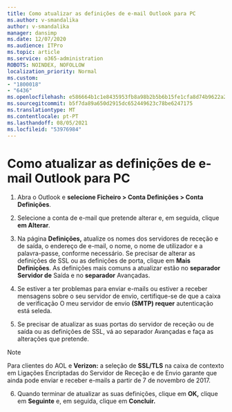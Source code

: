 ```yaml
---
title: Como atualizar as definições de e-mail Outlook para PC
ms.author: v-smandalika
author: v-smandalika
manager: dansimp
ms.date: 12/07/2020
ms.audience: ITPro
ms.topic: article
ms.service: o365-administration
ROBOTS: NOINDEX, NOFOLLOW
localization_priority: Normal
ms.custom:
- "1800018"
- "6436"
ms.openlocfilehash: e586664b1c1e8435953fb8a98b2b5b6b15fe1cfa8d74b9622a257cb1751fc799
ms.sourcegitcommit: b5f7da89a650d2915dc652449623c78be6247175
ms.translationtype: MT
ms.contentlocale: pt-PT
ms.lasthandoff: 08/05/2021
ms.locfileid: "53976984"
---
```

# <a name="how-to-update-email-settings-in-outlook-for-pc"></a>Como atualizar as definições de e-mail Outlook para PC

1. Abra o Outlook e **selecione Ficheiro > Conta Definições > Conta Definições**.

2. Selecione a conta de e-mail que pretende alterar e, em seguida, clique **em Alterar**. 

3. Na página **Definições,** atualize os nomes dos servidores de receção e de saída, o endereço de e-mail, o nome, o nome de utilizador e a palavra-passe, conforme necessário. Se precisar de alterar as definições de SSL ou as definições de porta, clique em **Mais Definições**. As definições mais comuns a atualizar estão no **separador Servidor de** Saída e no **separador** Avançadas.

4. Se estiver a ter problemas para enviar e-mails ou estiver a receber mensagens sobre o seu servidor de envio, certifique-se de que a caixa de verificação O meu servidor de envio **(SMTP) requer** autenticação está seleda.

5. Se precisar de atualizar as suas portas do servidor de receção  ou de saída ou as definições de SSL, vá ao separador Avançadas e faça as alterações que pretende.

> [!NOTE]
> Para clientes do AOL e **Verizon:** a seleção de **SSL/TLS** na caixa de contexto em Ligações Encriptadas do Servidor de Receção e de Envio garante que ainda pode enviar e receber e-mails a partir de 7 de novembro de 2017. 

6. Quando terminar de atualizar as suas definições, clique em **OK,** clique em **Seguinte** e, em seguida, clique em **Concluir.**


